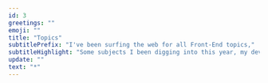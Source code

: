 ```yaml
---
id: 3
greetings: ""
emoji: ""
title: "Topics"
subtitlePrefix: "I've been surfing the web for all Front-End topics,"
subtitleHighlight: "Some subjects I been digging into this year, my development core stack is highlighted"
update: ""
text: "*"
---
```

